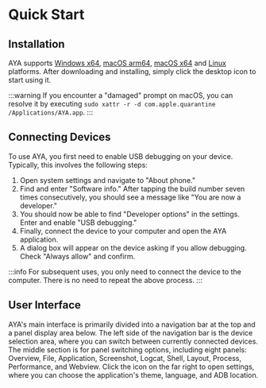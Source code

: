 # Quick Start 

## Installation

AYA supports [Windows x64](https://release.liriliri.io/AYA-1.12.0-win-x64.exe), [macOS arm64](https://release.liriliri.io/AYA-1.12.0-mac-arm64.dmg), [macOS x64](https://release.liriliri.io/AYA-1.12.0-mac-x64.dmg) and [Linux](https://release.liriliri.io/AYA-1.12.0-linux-x86_64.AppImage) platforms. After downloading and installing, simply click the desktop icon to start using it.

:::warning If you encounter a "damaged" prompt on macOS, you can resolve it by executing `sudo xattr -r -d com.apple.quarantine /Applications/AYA.app`.
:::

## Connecting Devices

To use AYA, you first need to enable USB debugging on your device. Typically, this involves the following steps:

1. Open system settings and navigate to "About phone."
1. Find and enter "Software info." After tapping the build number seven times consecutively, you should see a message like "You are now a developer."
1. You should now be able to find "Developer options" in the settings. Enter and enable "USB debugging."
1. Finally, connect the device to your computer and open the AYA application.
1. A dialog box will appear on the device asking if you allow debugging. Check "Always allow" and confirm.

:::info For subsequent uses, you only need to connect the device to the computer. There is no need to repeat the above process. 
:::

## User Interface

AYA's main interface is primarily divided into a navigation bar at the top and a panel display area below. The left side of the navigation bar is the device selection area, where you can switch between currently connected devices. The middle section is for panel switching options, including eight panels: Overview, File, Application, Screenshot, Logcat, Shell, Layout, Process, Performance, and Webview. Click the <Icon name="setting"/> icon on the far right to open settings, where you can choose the application's theme, language, and ADB location.
